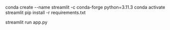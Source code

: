 conda create --name streamlit -c conda-forge python=3.11.3
conda activate streamlit
pip install -r requirements.txt

streamlit run app.py